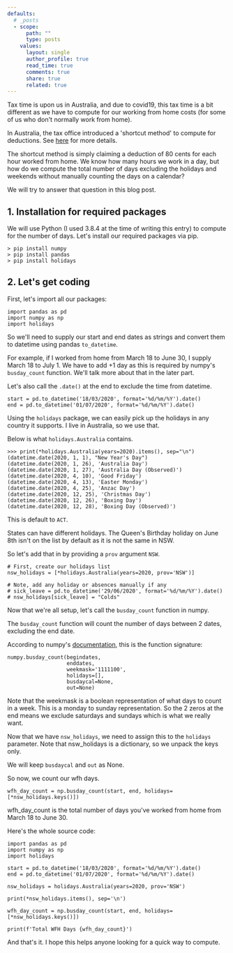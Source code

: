 ```yaml
---
defaults:
  # _posts
  - scope:
      path: ""
      type: posts
    values:
      layout: single
      author_profile: true
      read_time: true
      comments: true
      share: true
      related: true
---
```

Tax time is upon us in Australia, and due to covid19, this tax time is a bit different as we have to compute for our working from home costs (for some of us who don't normally work from home).

In Australia, the tax office introduced a 'shortcut method' to compute for deductions. See [here](https://www.ato.gov.au/General/COVID-19/Support-for-individuals-and-employees/Employees-working-from-home/#ShortcutMethod) for more details.

The shortcut method is simply claiming a deduction of 80 cents for each hour worked from home. We know how many hours we work in a day, but how do we compute the total number of days excluding the holidays and weekends without manually counting the days on a calendar?

We will try to answer that question in this blog post.

## 1. Installation for required packages

We will use Python (I used 3.8.4 at the time of writing this entry) to compute for the number of days. Let's install our required packages via pip.

```
> pip install numpy
> pip install pandas
> pip install holidays
```

## 2. Let's get coding

First, let's import all our packages:
```
import pandas as pd
import numpy as np
import holidays
```

So we'll need to supply our start and end dates as strings and convert them to datetime using pandas `to_datetime`.

For example, if I worked from home from March 18 to June 30, I supply March 18 to July 1. We have to add +1 day as this is required by numpy's `busday_count` function. We'll talk more about that in the later part.

Let's also call the `.date()` at the end to exclude the time from datetime.
```
start = pd.to_datetime('18/03/2020', format='%d/%m/%Y').date()
end = pd.to_datetime('01/07/2020', format='%d/%m/%Y').date()
```

Using the `holidays` package, we can easily pick up the holidays in any country it supports. I live in Australia, so we use that.

Below is what `holidays.Australia` contains.
```
>>> print(*holidays.Australia(years=2020).items(), sep="\n")
(datetime.date(2020, 1, 1), "New Year's Day")
(datetime.date(2020, 1, 26), 'Australia Day')
(datetime.date(2020, 1, 27), 'Australia Day (Observed)')
(datetime.date(2020, 4, 10), 'Good Friday')
(datetime.date(2020, 4, 13), 'Easter Monday')
(datetime.date(2020, 4, 25), 'Anzac Day')
(datetime.date(2020, 12, 25), 'Christmas Day')
(datetime.date(2020, 12, 26), 'Boxing Day')
(datetime.date(2020, 12, 28), 'Boxing Day (Observed)')
```
This is default to `ACT`.

States can have different holidays. The Queen's Birthday holiday on June 8th isn't on the list by default as it is not the same in NSW.

So let's add that in by providing a `prov` argument `NSW`.


```
# First, create our holidays list
nsw_holidays = [*holidays.Australia(years=2020, prov='NSW')]

# Note, add any holiday or absences manually if any
# sick_leave = pd.to_datetime('29/06/2020', format='%d/%m/%Y').date()
# nsw_holidays[sick_leave] = "Colds"
```

Now that we're all setup, let's call the `busday_count` function in numpy.

The `busday_count` function will count the number of days between 2 dates, excluding the end date.

According to numpy's [documentation](https://numpy.org/doc/stable/reference/generated/numpy.busday_count.html), this is the function signature:

```
numpy.busday_count(begindates,
                   enddates,
                   weekmask='1111100',
                   holidays=[],
                   busdaycal=None,
                   out=None)
```

Note that the weekmask is a boolean representation of what days to count in a week. This is a monday to sunday representation. So the 2 zeros at the end means we exclude saturdays and sundays which is what we really want.

Now that we have `nsw_holidays`, we need to assign this to the `holidays` parameter. Note that nsw_holidays is a dictionary, so we unpack the keys only.

We will keep `busdaycal` and `out` as None.

So now, we count our wfh days.
```
wfh_day_count = np.busday_count(start, end, holidays=[*nsw_holidays.keys()])
```

wfh_day_count is the total number of days you've worked from home from March 18 to June 30.

Here's the whole source code:
```
import pandas as pd
import numpy as np
import holidays

start = pd.to_datetime('18/03/2020', format='%d/%m/%Y').date()
end = pd.to_datetime('01/07/2020', format='%d/%m/%Y').date()

nsw_holidays = holidays.Australia(years=2020, prov='NSW')

print(*nsw_holidays.items(), sep='\n')

wfh_day_count = np.busday_count(start, end, holidays=[*nsw_holidays.keys()])

print(f'Total WFH Days {wfh_day_count}')
```

And that's it. I hope this helps anyone looking for a quick way to compute.
